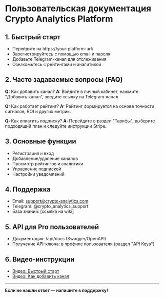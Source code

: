 # Пользовательская документация Crypto Analytics Platform

## 1. Быстрый старт
- Перейдите на https://your-platform-url/
- Зарегистрируйтесь с помощью email и пароля
- Добавьте Telegram-канал для отслеживания
- Ознакомьтесь с рейтингами и аналитикой

## 2. Часто задаваемые вопросы (FAQ)
**Q:** Как добавить канал?
**A:** Войдите в личный кабинет, нажмите "Добавить канал", введите ссылку на Telegram-канал.

**Q:** Как работает рейтинг?
**A:** Рейтинг формируется на основе точности сигналов, ROI и других метрик.

**Q:** Как оплатить подписку?
**A:** Перейдите в раздел "Тарифы", выберите подходящий план и следуйте инструкции Stripe.

## 3. Основные функции
- Регистрация и вход
- Добавление/удаление каналов
- Просмотр рейтингов и аналитики
- Управление подпиской
- Настройки уведомлений

## 4. Поддержка
- Email: support@crypto-analytics.com
- Telegram: @crypto_analytics_support
- База знаний: [ссылка на wiki]

## 5. API для Pro пользователей
- Документация: /api/docs (Swagger/OpenAPI)
- Получение API-ключа: в профиле пользователя (раздел "API Keys")

## 6. Видео-инструкции
- [Видео: Быстрый старт](https://youtube.com/your-demo)
- [Видео: Как добавить канал](https://youtube.com/your-demo2)

---

**Если не нашли ответ — напишите в поддержку!** 